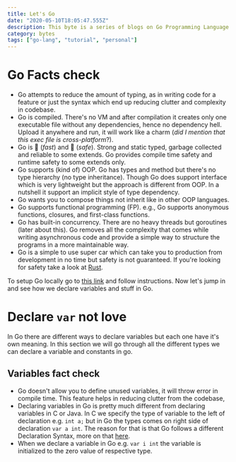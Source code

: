 ```yaml
---
title: Let's Go
date: "2020-05-10T18:05:47.555Z"
description: This byte is a series of blogs on Go Programming Language.
category: bytes
tags: ["go-lang", "tutorial", "personal"]
---
```


# Go Facts check

- Go attempts to reduce the amount of typing, as in writing code for a feature or just the syntax which end up reducing clutter and complexity in codebase.
- Go is compiled. There's no VM and after compilation it creates only one executable file without any dependencies, hence no dependency hell. Upload it anywhere and run, it will work like a charm (_did I mention that this exec file is cross-platform_?).
- Go is 🐅 (_fast_) and 🔏 (_safe_). Strong and static typed, garbage collected and reliable to some extends. Go provides compile time safety and runtime safety to some extends only.
- Go supports (kind of) OOP. Go has types and method but there's no type hierarchy (no type inheritance). Though Go does support interface which is very lightweight but the approach is different from OOP. In a nutshell it support an implicit style of type dependency.
- Go wants you to compose things not inherit like in other OOP languages.
- Go supports functional programming (FP). e.g., Go supports anonymous functions, closures, and first-class functions.
- Go has built-in concurrency. There are no heavy threads but goroutines (later about this). Go removes all the complexity that comes while writing asynchronous code and provide a simple way to structure the programs in a more maintainable way.
- Go is a simple to use super car which can take you to production from development in no time but safety is not guaranteed. If you're looking for safety take a look at [Rust](https://www.rust-lang.org/).

To setup Go locally go to [this link](https://golang.org/) and follow instructions. Now let's jump in and see how we declare variables and stuff in Go.

# Declare `var` not love

In Go there are different ways to declare variables but each one have it's own meaning. In this section we will go through all the different types we can declare a variable and constants in go.

## Variables fact check

- Go doesn't allow you to define unused variables, it will throw error in compile time. This feature helps in reducing clutter from the codebase,
- Declaring variables in Go is pretty much different from declaring variables in C or Java. In C we specify the type of variable to the left of declaration e.g. `int a;` but in Go the types comes on right side of declaration `var a int`. The reason for that is that Go follows a different Declaration Syntax, more on that [here](https://blog.golang.org/declaration-syntax).
- When we declare a variable in Go e.g. `var i int` the variable is initialized to the zero value of respective type.
